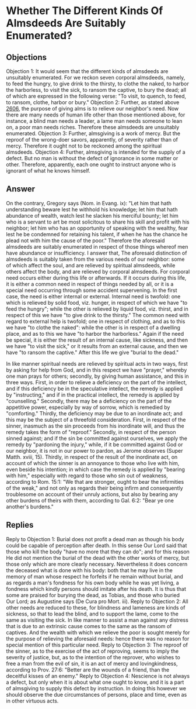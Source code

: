 # Whether The Different Kinds Of Almsdeeds Are Suitably Enumerated?
## Objections
Objection 1: It would seem that the different kinds of almsdeeds are unsuitably enumerated. For we reckon seven corporal almsdeeds, namely, to feed the hungry, to give drink to the thirsty, to clothe the naked, to harbor the harborless, to visit the sick, to ransom the captive, to bury the dead; all of which are expressed in the following verse: "To visit, to quench, to feed, to ransom, clothe, harbor or bury."
Objection 2: Further, as stated above [2606](A[1]), the purpose of giving alms is to relieve our neighbor's need. Now there are many needs of human life other than those mentioned above, for instance, a blind man needs a leader, a lame man needs someone to lean on, a poor man needs riches. Therefore these almsdeeds are unsuitably enumerated.
Objection 3: Further, almsgiving is a work of mercy. But the reproof of the wrong-doer savors, apparently, of severity rather than of mercy. Therefore it ought not to be reckoned among the spiritual almsdeeds.
Objection 4: Further, almsgiving is intended for the supply of a defect. But no man is without the defect of ignorance in some matter or other. Therefore, apparently, each one ought to instruct anyone who is ignorant of what he knows himself.
## Answer
On the contrary, Gregory says (Nom. in Evang. ix): "Let him that hath understanding beware lest he withhold his knowledge; let him that hath abundance of wealth, watch lest he slacken his merciful bounty; let him who is a servant to art be most solicitous to share his skill and profit with his neighbor; let him who has an opportunity of speaking with the wealthy, fear lest he be condemned for retaining his talent, if when he has the chance he plead not with him the cause of the poor." Therefore the aforesaid almsdeeds are suitably enumerated in respect of those things whereof men have abundance or insufficiency.
I answer that, The aforesaid distinction of almsdeeds is suitably taken from the various needs of our neighbor: some of which affect the soul, and are relieved by spiritual almsdeeds, while others affect the body, and are relieved by corporal almsdeeds. For corporal need occurs either during this life or afterwards. If it occurs during this life, it is either a common need in respect of things needed by all, or it is a special need occurring through some accident supervening. In the first case, the need is either internal or external. Internal need is twofold: one which is relieved by solid food, viz. hunger, in respect of which we have "to feed the hungry"; while the other is relieved by liquid food, viz. thirst, and in respect of this we have "to give drink to the thirsty." The common need with regard to external help is twofold; one in respect of clothing, and as to this we have "to clothe the naked": while the other is in respect of a dwelling place, and as to this we have "to harbor the harborless." Again if the need be special, it is either the result of an internal cause, like sickness, and then we have "to visit the sick," or it results from an external cause, and then we have "to ransom the captive." After this life we give "burial to the dead."

In like manner spiritual needs are relieved by spiritual acts in two ways, first by asking for help from God, and in this respect we have "prayer," whereby one man prays for others; secondly, by giving human assistance, and this in three ways. First, in order to relieve a deficiency on the part of the intellect, and if this deficiency be in the speculative intellect, the remedy is applied by "instructing," and if in the practical intellect, the remedy is applied by "counselling." Secondly, there may be a deficiency on the part of the appetitive power, especially by way of sorrow, which is remedied by "comforting." Thirdly, the deficiency may be due to an inordinate act; and this may be the subject of a threefold consideration. First, in respect of the sinner, inasmuch as the sin proceeds from his inordinate will, and thus the remedy takes the form of "reproof." Secondly, in respect of the person sinned against; and if the sin be committed against ourselves, we apply the remedy by "pardoning the injury," while, if it be committed against God or our neighbor, it is not in our power to pardon, as Jerome observes (Super Matth. xviii, 15). Thirdly, in respect of the result of the inordinate act, on account of which the sinner is an annoyance to those who live with him, even beside his intention; in which case the remedy is applied by "bearing with him," especially with regard to those who sin out of weakness, according to Rom. 15:1: "We that are stronger, ought to bear the infirmities of the weak," and not only as regards their being infirm and consequently troublesome on account of their unruly actions, but also by bearing any other burdens of theirs with them, according to Gal. 6:2: "Bear ye one another's burdens."
## Replies
Reply to Objection 1: Burial does not profit a dead man as though his body could be capable of perception after death. In this sense Our Lord said that those who kill the body "have no more that they can do"; and for this reason He did not mention the burial of the dead with the other works of mercy, but those only which are more clearly necessary. Nevertheless it does concern the deceased what is done with his body: both that he may live in the memory of man whose respect he forfeits if he remain without burial, and as regards a man's fondness for his own body while he was yet living, a fondness which kindly persons should imitate after his death. It is thus that some are praised for burying the dead, as Tobias, and those who buried Our Lord; as Augustine says (De Cura pro Mort. iii).
Reply to Objection 2: All other needs are reduced to these, for blindness and lameness are kinds of sickness, so that to lead the blind, and to support the lame, come to the same as visiting the sick. In like manner to assist a man against any distress that is due to an extrinsic cause comes to the same as the ransom of captives. And the wealth with which we relieve the poor is sought merely for the purpose of relieving the aforesaid needs: hence there was no reason for special mention of this particular need.
Reply to Objection 3: The reproof of the sinner, as to the exercise of the act of reproving, seems to imply the severity of justice, but, as to the intention of the reprover, who wishes to free a man from the evil of sin, it is an act of mercy and lovingkindness, according to Prov. 27:6: "Better are the wounds of a friend, than the deceitful kisses of an enemy."
Reply to Objection 4: Nescience is not always a defect, but only when it is about what one ought to know, and it is a part of almsgiving to supply this defect by instruction. In doing this however we should observe the due circumstances of persons, place and time, even as in other virtuous acts.